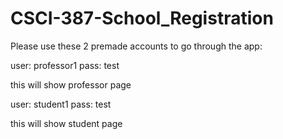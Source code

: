 # CSCI-387-School_Registration
Please use these 2 premade accounts to go through the app:

user: professor1
pass: test

this will show professor page


user: student1
pass: test

this will show student page
